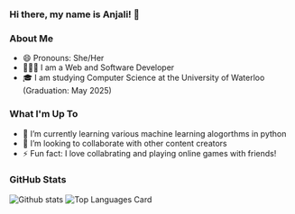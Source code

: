 ### Hi there, my name is Anjali! 👋

### About Me 
- 😄 Pronouns: She/Her
- 👩🏽‍💻 I am a Web and Software Developer
- 🎓 I am studying Computer Science at the University of Waterloo (Graduation: May 2025)

### What I'm Up To 
- 🌱 I’m currently learning various machine learning alogorthms in python
- 👯 I’m looking to collaborate with other content creators 
- ⚡ Fun fact: I love collabrating and playing online games with friends!

### GitHub Stats 
![Github stats](https://github-readme-stats.vercel.app/api?username=anjalig21&theme=mediumcontrast&show_icons=true&count_private=true&layout=compact)
![Top Languages Card](https://github-readme-stats.vercel.app/api/top-langs/?username=anjalig21&layout=compact&theme=mediumcontrast)

<!--
**anjalig21/anjalig21** is a ✨ _special_ ✨ repository because its `README.md` (this file) appears on your GitHub profile.

Here are some ideas to get you started:

- 🔭 I’m currently working on ...
- 🌱 I’m currently learning ...
- 👯 I’m looking to collaborate on ...
- 🤔 I’m looking for help with ...
- 💬 Ask me about ...
- 📫 How to reach me: ...
- 😄 Pronouns: ...
- ⚡ Fun fact: ...
-->
